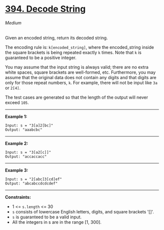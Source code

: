 # [394. Decode String](https://leetcode.com/problems/decode-string "394. Decode String")
###### Medium

Given an encoded string, return its decoded string.

The encoding rule is: `k[encoded_string]`, where the encoded_string inside the square brackets is being repeated exactly `k` times. Note that `k` is guaranteed to be a positive integer.

You may assume that the input string is always valid; there are no extra white spaces, square brackets are well-formed, etc. Furthermore, you may assume that the original data does not contain any digits and that digits are only for those repeat numbers, `k`. For example, there will not be input like `3a` or `2[4]`.

The test cases are generated so that the length of the output will never exceed `105`.


------------



**Example 1:**

    Input: s = "3[a]2[bc]"
    Output: "aaabcbc"

------------


**Example 2:**

    Input: s = "3[a2[c]]"
    Output: "accaccacc"

------------


**Example 3:**

    Input: s = "2[abc]3[cd]ef"
    Output: "abcabccdcdcdef"

------------



**Constraints:**

- 1 <= `s.length` <= 30
- `s` consists of lowercase English letters, digits, and square brackets '[]'.
- `s` is guaranteed to be a valid input.
- All the integers in s are in the range [1, 300].